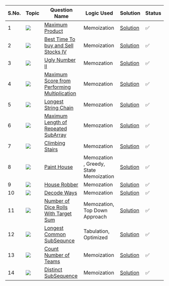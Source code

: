 S.No. | Topic | Question Name | Logic Used | Solution | Status |
------|---------------|------------|-------|------|------|
1 | ![](https://img.shields.io/badge/DP-f0772b?style=for-the-badge&logo=array&logoColor=black) | [Maximum Product](https://leetcode.com/problems/maximum-product-subarray/) | Memoization | [Solution](https://github.com/himanshugupta09/LEETCODE_SOLUTIONS/blob/main/Dynamic_Programming/Maximum%20Subarray%20Product.cpp) | ✅ |
2 | ![](https://img.shields.io/badge/DP-f0772b?style=for-the-badge&logo=array&logoColor=black) | [Best Time To buy and Sell Stocks IV](https://leetcode.com/problems/best-time-to-buy-and-sell-stock-iv/) | Memoization | [Solution](https://github.com/himanshugupta09/LEETCODE_SOLUTIONS/blob/main/Dynamic_Programming/Best%20Time%20to%20Buy%20and%20Sell%20Stock%20IV.cpp) | ✅ |
3 | ![](https://img.shields.io/badge/DP-f0772b?style=for-the-badge&logo=array&logoColor=black) | [Ugly Number II](https://leetcode.com/problems/ugly-number-iii/) | Memozation| [Solution](https://github.com/himanshugupta09/LEETCODE_SOLUTIONS/blob/main/Dynamic_Programming/Ugly%20Number%20II.cpp) | ✅ |
4 | ![](https://img.shields.io/badge/DP-f0772b?style=for-the-badge&logo=array&logoColor=black) | [Maximum Score from Performing Multiplication](https://leetcode.com/problems/maximum-score-from-performing-multiplication-operations/) |Memozation | [Solution](https://github.com/himanshugupta09/LEETCODE_SOLUTIONS/blob/main/Dynamic_Programming/Maximum%20Score%20from%20Performing%20Multiplication%20Operations.cpp) | ✅ |
5 | ![](https://img.shields.io/badge/DP-f0772b?style=for-the-badge&logo=array&logoColor=black) | [Longest String Chain](https://leetcode.com/problems/lonngest-string-chain/) |Memozation | [Solution](https://github.com/himanshugupta09/LEETCODE_SOLUTIONS/blob/main/Dynamic_Programming/Longest%20String%20Chain.py) | ✅ |
6 | ![](https://img.shields.io/badge/DP-f0772b?style=for-the-badge&logo=array&logoColor=black) | [Maximum Length of Repeated SubArray](https://leetcode.com/problems/maximum-length-repeated-subarray/) |Memozation | [Solution](https://github.com/himanshugupta09/LEETCODE_SOLUTIONS/blob/main/Dynamic_Programming/Maximum%20Length%20of%20Repeated%20Subarray.cpp) | ✅ |
7 | ![](https://img.shields.io/badge/DP-f0772b?style=for-the-badge&logo=array&logoColor=black) | [Climbing Stairs](https://leetcode.com/problems/climbing-stairs/) |Memozation | [Solution](https://github.com/himanshugupta09/LEETCODE_SOLUTIONS/blob/main/Dynamic_Programming/Climbing%20Stairs.cpp) | ✅ |
8 | ![](https://img.shields.io/badge/DP-f0772b?style=for-the-badge&logo=array&logoColor=black) | [Paint House](https://www.interviewbit.com/problems/paint-house/) |Memozation , Greedy, State Memoization | [Solution](https://github.com/himanshugupta09/LEETCODE_SOLUTIONS/blob/main/Dynamic_Programming/paint-house.cpp) | ✅ |
9 | ![](https://img.shields.io/badge/DP-f0772b?style=for-the-badge&logo=array&logoColor=black) | [House Robber](https://leetcode.com/problems/house-robber/) |Memozation | [Solution](https://github.com/himanshugupta09/LEETCODE_SOLUTIONS/blob/main/Dynamic_Programming/house-robber.cpp) | ✅ |
10 | ![](https://img.shields.io/badge/DP-f0772b?style=for-the-badge&logo=array&logoColor=black) | [Decode Ways](https://leetcode.com/problems/decode-ways/) |Memozation | [Solution](https://github.com/himanshugupta09/LEETCODE_SOLUTIONS/blob/main/Dynamic_Programming/decode-ways.cpp) | ✅ |
11 | ![](https://img.shields.io/badge/DP-f0772b?style=for-the-badge&logo=array&logoColor=black) | [Number of Dice Rolls With Target Sum](https://leetcode.com/problems/number-of-dice-rolls-with-target-sum/) |Memozation, Top Down Approach | [Solution](https://github.com/himanshugupta09/LEETCODE_SOLUTIONS/blob/main/Dynamic_Programming/number-of-dice-roles-with-target-sum.cpp) | ✅ |
12 | ![](https://img.shields.io/badge/DP-f0772b?style=for-the-badge&logo=array&logoColor=black) | [Longest Common SubSequnce](https://leetcode.com/problems/longest-common-subsequnce/) |Tabulation, Optimized | [Solution](https://github.com/himanshugupta09/LEETCODE_SOLUTIONS/blob/main/Dynamic_Programming/longest-common-subsequence.cpp) | ✅ |
13 | ![](https://img.shields.io/badge/DP-f0772b?style=for-the-badge&logo=array&logoColor=black) | [Count  Number of Teams](https://leetcode.com/problems/count-number-of-teams/) | Memoization  | [Solution](https://github.com/himanshugupta09/LEETCODE_SOLUTIONS/blob/main/Dynamic_Programming/count-number-of-teams.cpp) | ✅ |
14 | ![](https://img.shields.io/badge/DP-f0772b?style=for-the-badge&logo=array&logoColor=black) | [Distinct SubSequence](https://leetcode.com/problems/distinct-subsequences/) | Memoization  | [Solution](https://github.com/himanshugupta09/LEETCODE_SOLUTIONS/blob/main/Dynamic_Programming/distinct-subsequence.cpp) | ✅ |
